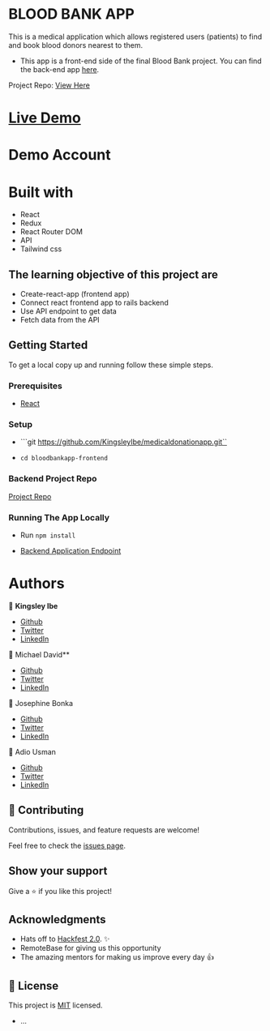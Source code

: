 # BLOOD BANK APP
This is a medical application which allows registered users (patients) to find and book blood donors nearest to them.
 
- This app is a front-end side of the final Blood Bank project. You can find the back-end app [here](https://github.com/Anny85-code/bloodbankapp-backend).
 
Project Repo:
[View Here](https://github.com/KingsleyIbe/medicaldonationapp)
 
# [Live Demo](https://kingsleyibe.github.io/medicaldonationapp/)
 
# Demo Account
 
# Built with
 - React
 - Redux
 - React Router DOM
 - API
 - Tailwind css
 
 
## The learning objective of this project are
 
- Create-react-app (frontend app)
- Connect react frontend app to rails backend
- Use API endpoint to get data
- Fetch data from the API
 
## Getting Started
 
To get a local copy up and running follow these simple steps.
 
### Prerequisites
 
- [React](https://reactjs.org/tutorial/tutorial.html#prerequisites)
 
### Setup
 
- ```git https://github.com/KingsleyIbe/medicaldonationapp.git``
 
- ```cd bloodbankapp-frontend```
 
### Backend Project Repo
[Project Repo](https://github.com/Anny85-code/bloodbankapp-backend.git)
 
### Running The App Locally
 
- Run `npm install`
 
- [Backend Application Endpoint](https://bloodbankapihackfest.herokuapp.com)

# Authors
 
👤 **Kingsley Ibe**
 
- [Github](https://github.com/KingsleyIbe)
- [Twitter](https://twitter.com/ibekingsley2)
- [LinkedIn](https://www.linkedin.com/in/kingsley-ibe/)
 
 
 👤 Michael David**
 
- [Github](https://github.com/KingsleyIbe)
- [Twitter](https://twitter.com/ibekingsley2)
- [LinkedIn](https://www.linkedin.com/in/kingsley-ibe/)
 
👤 Josephine Bonka
 
- [Github](https://github.com/KingsleyIbe)
- [Twitter](https://twitter.com/ibekingsley2)
- [LinkedIn](https://www.linkedin.com/in/kingsley-ibe/)

👤 Adio Usman
 
- [Github](https://github.com/KingsleyIbe)
- [Twitter](https://twitter.com/ibekingsley2)
- [LinkedIn](https://www.linkedin.com/in/kingsley-ibe/)
 
 
## 🤝 Contributing
 
Contributions, issues, and feature requests are welcome!
 
Feel free to check the [issues page](https://github.com/KingsleyIbe/medicaldonationapp/issues).
 
## Show your support
 
Give a ⭐️ if you like this project!
 
## Acknowledgments
 
- Hats off to [Hackfest 2.0](https://www.behance.net/muratk). ✨
- RemoteBase for giving us this opportunity
- The amazing mentors for making us improve every day 👍
 
## 📝 License
 
This project is [MIT](./LICENCE) licensed.
* ...
 